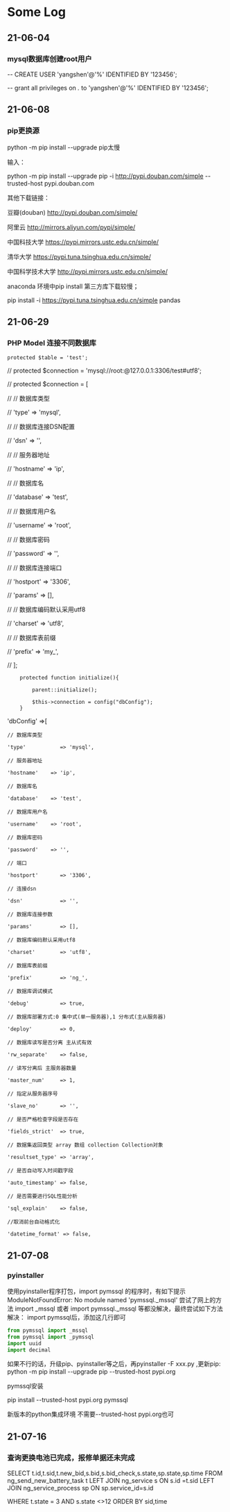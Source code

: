 # Some Log

## 21-06-04  
### mysql数据库创建root用户
-- CREATE USER 'yangshen'@'%' IDENTIFIED BY '123456';  

-- grant all privileges on *.* to 'yangshen'@'%' IDENTIFIED BY '123456';

## 21-06-08
###  pip更换源
python -m pip install --upgrade pip太慢

输入：

python -m pip install --upgrade pip  -i http://pypi.douban.com/simple --trusted-host pypi.douban.com

其他下载链接：

豆瓣(douban) http://pypi.douban.com/simple/

阿里云 http://mirrors.aliyun.com/pypi/simple/

中国科技大学 https://pypi.mirrors.ustc.edu.cn/simple/

清华大学 https://pypi.tuna.tsinghua.edu.cn/simple/

中国科学技术大学 http://pypi.mirrors.ustc.edu.cn/simple/

anaconda 环境中pip install 第三方库下载较慢；

pip install -i https://pypi.tuna.tsinghua.edu.cn/simple pandas

## 21-06-29
### PHP Model 连接不同数据库
    protected $table = 'test';

//    protected $connection = 'mysql://root:@127.0.0.1:3306/test#utf8';

//    protected $connection = [

//        // 数据库类型

//        'type'        => 'mysql',

//        // 数据库连接DSN配置

//        'dsn'         => '',

//        // 服务器地址

//        'hostname'    => 'ip',

//        // 数据库名

//        'database'    => 'test',

//        // 数据库用户名

//        'username'    => 'root',

//        // 数据库密码

//        'password'    => '',

//        // 数据库连接端口

//        'hostport'    => '3306',

//        'params'      => [],

//        // 数据库编码默认采用utf8

//        'charset'     => 'utf8',

//        // 数据库表前缀

//        'prefix'      => 'my_',

//    ];

```
    protected function initialize(){

        parent::initialize();

        $this->connection = config("dbConfig");
    }
```
'dbConfig' =>[

    // 数据库类型

    'type'           => 'mysql',

    // 服务器地址

    'hostname'    => 'ip',

    // 数据库名

    'database'    => 'test',

    // 数据库用户名

    'username'    => 'root',

    // 数据库密码

    'password'    => '',
 
    // 端口

    'hostport'       => '3306',
 
    // 连接dsn
  
    'dsn'            => '',
   
    // 数据库连接参数
  
    'params'         => [],
 
    // 数据库编码默认采用utf8
  
    'charset'        => 'utf8',
   
    // 数据库表前缀
   
    'prefix'         => 'ng_',
   
    // 数据库调试模式
   
    'debug'          => true,
   
    // 数据库部署方式:0 集中式(单一服务器),1 分布式(主从服务器)
   
    'deploy'         => 0,
   
    // 数据库读写是否分离 主从式有效
   
    'rw_separate'    => false,
   
    // 读写分离后 主服务器数量
   
    'master_num'     => 1,
   
    // 指定从服务器序号
   
    'slave_no'       => '',
   
    // 是否严格检查字段是否存在
   
    'fields_strict'  => true,
   
    // 数据集返回类型 array 数组 collection Collection对象
   
    'resultset_type' => 'array',
   
    // 是否自动写入时间戳字段
   
    'auto_timestamp' => false,
   
    // 是否需要进行SQL性能分析
   
    'sql_explain'    => false,
   
    //取消前台自动格式化
   
    'datetime_format' => false,



## 21-07-08
### pyinstaller
使用pyinstaller程序打包，import pymssql 的程序时，有如下提示ModuleNotFoundError: No module named 'pymssql._mssql'
尝试了网上的方法 import _mssql 或者 import pymssql._mssql 等都没解决，最终尝试如下方法解决：
import pymssql后，添加这几行即可
```python
from pymssql import _mssql
from pymssql import _pymssql
import uuid
import decimal
```
如果不行的话，升级pip、pyinstaller等之后，再pyinstaller -F xxx.py ,更新pip: python -m pip install --upgrade pip --trusted-host pypi.org

pymssql安装

pip install --trusted-host pypi.org pymssql

新版本的python集成环境 不需要--trusted-host pypi.org也可

## 21-07-16
###  查询更换电池已完成，报修单据还未完成
SELECT 
t.id,t.sid,t.new_bid,s.bid,s.bid_check,s.state,sp.state,sp.time
FROM ng_send_new_battery_task t
LEFT JOIN ng_service s ON s.id =t.sid
LEFT JOIN ng_service_process sp ON sp.service_id=s.id

WHERE t.state = 3  AND s.state <>12
ORDER BY sid,time
